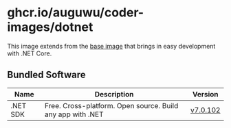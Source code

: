 # ghcr.io/auguwu/coder-images/dotnet
This image extends from the [base image](https://github.com/auguwu/coder-images/pkgs/container/coder-images%2Fbase) that brings in easy development with .NET Core.

## Bundled Software
| Name     | Description                                                | Version                |
| -------- | ---------------------------------------------------------- | ---------------------- |
| .NET SDK | Free. Cross-platform. Open source. Build any app with .NET | [v7.0.102][dotnet-sdk] |

[dotnet-sdk]: https://github.com/dotnet/sdk/releases/tag/v7.0.101
